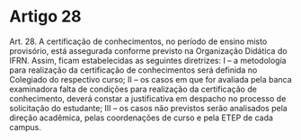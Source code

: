# Artigo 28

Art. 28. A certificação de conhecimentos, no período de ensino misto provisório, está assegurada conforme previsto na Organização
Didática do IFRN. Assim, ficam estabelecidas as seguintes diretrizes:
I – a metodologia para realização da certificação de conhecimentos será definida no Colegiado do respectivo curso;
II – os casos em que for avaliada pela banca examinadora falta de condições para realização da certificação de conhecimento,
deverá constar a justificativa em despacho no processo de solicitação do estudante;
III – os casos não previstos serão analisados pela direção acadêmica, pelas coordenações de curso e pela ETEP de cada campus.
